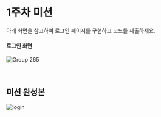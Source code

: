 # 1주차 미션

아래 화면을 참고하여 로그인 페이지를 구현하고 코드를 제출하세요.

#### 로그인 화면

![Group 265](https://github.com/haesa/React-basic/assets/34948133/ba575d90-c2c8-48d9-b69d-d69873df58e0)

<br>

## 미션 완성본

![login](https://github.com/haesa/React-basic/assets/34948133/c7565840-efa6-4fbd-8cae-7086446f3dec)

